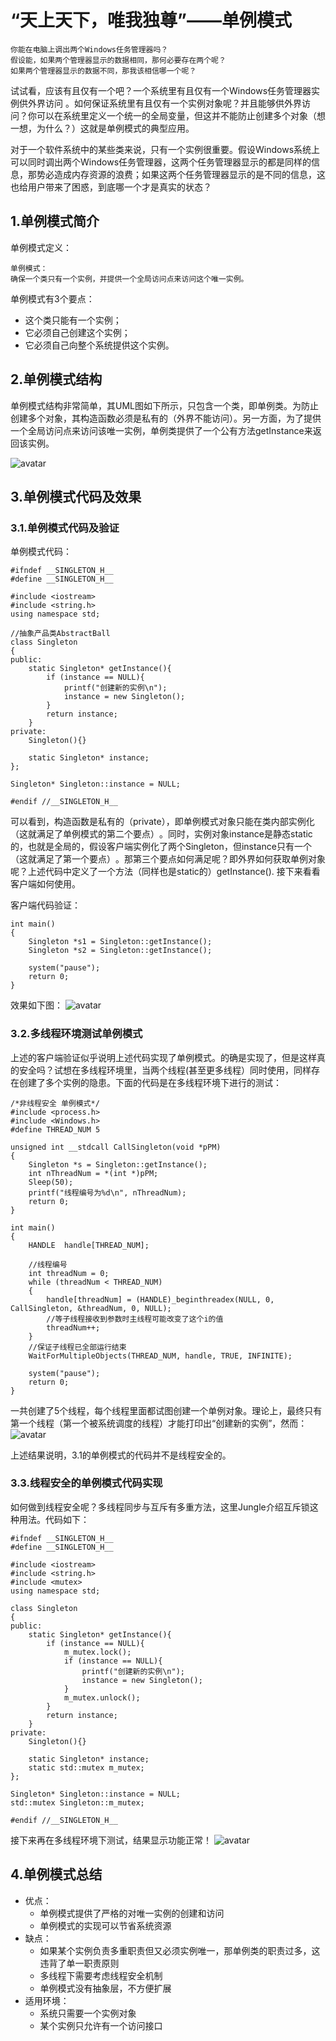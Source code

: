 # “天上天下，唯我独尊”——单例模式
```
你能在电脑上调出两个Windows任务管理器吗？
假设能，如果两个管理器显示的数据相同，那何必要存在两个呢？
如果两个管理器显示的数据不同，那我该相信哪一个呢？
```

试试看，应该有且仅有一个吧？一个系统里有且仅有一个Windows任务管理器实例供外界访问 。如何保证系统里有且仅有一个实例对象呢？并且能够供外界访问？你可以在系统里定义一个统一的全局变量，但这并不能防止创建多个对象（想一想，为什么？）这就是单例模式的典型应用。

对于一个软件系统中的某些类来说，只有一个实例很重要。假设Windows系统上可以同时调出两个Windows任务管理器，这两个任务管理器显示的都是同样的信息，那势必造成内存资源的浪费；如果这两个任务管理器显示的是不同的信息，这也给用户带来了困惑，到底哪一个才是真实的状态？
## 1.单例模式简介
单例模式定义：
```
单例模式：
确保一个类只有一个实例，并提供一个全局访问点来访问这个唯一实例。
```
单例模式有3个要点：
- 这个类只能有一个实例；
- 它必须自己创建这个实例；
- 它必须自己向整个系统提供这个实例。
## 2.单例模式结构
单例模式结构非常简单，其UML图如下所示，只包含一个类，即单例类。为防止创建多个对象，其构造函数必须是私有的（外界不能访问）。另一方面，为了提供一个全局访问点来访问该唯一实例，单例类提供了一个公有方法getInstance来返回该实例。

![avatar](https://github.com/FengJungle/DesignPattern/blob/master/06.Singleton/1.Picture/%E5%8D%95%E4%BE%8B%E6%A8%A1%E5%BC%8FUML%E5%9B%BE.png)

## 3.单例模式代码及效果
### 3.1.单例模式代码及验证
单例模式代码：
```
#ifndef __SINGLETON_H__
#define __SINGLETON_H__
 
#include <iostream>
#include <string.h>
using namespace std;
 
//抽象产品类AbstractBall
class Singleton
{
public:
	static Singleton* getInstance(){
		if (instance == NULL){
			printf("创建新的实例\n");
			instance = new Singleton();
		}
		return instance;
	}
private:
	Singleton(){}
 
	static Singleton* instance;
};
 
Singleton* Singleton::instance = NULL;
 
#endif //__SINGLETON_H__
```
可以看到，构造函数是私有的（private），即单例模式对象只能在类内部实例化（这就满足了单例模式的第二个要点）​。同时，实例对象instance是静态static的，也就是全局的，假设客户端实例化了两个Singleton，但instance只有一个（这就满足了第一个要点）​。那第三个要点如何满足呢？即外界如何获取​单例对象呢？上述代码中定义了一个方法（同样也是static的）getInstance(). 接下来看看客户端如何使用​。

客户端代码验证：
```
int main()
{
	Singleton *s1 = Singleton::getInstance();
	Singleton *s2 = Singleton::getInstance();
 
	system("pause");
	return 0;
}
```
效果如下图：
![avatar](https://github.com/FengJungle/DesignPattern/blob/master/06.Singleton/1.Picture/%E8%BF%90%E8%A1%8C%E5%9B%BE1.png)

### 3.2.多线程环境测试单例模式
上述的客户端验证似乎说明上述代码实现了单例模式。的确是实现了，但是这样真的安全吗？试想在多线程环境里，当两个线程(甚至更多线程）同时使用，同样存在创建了多个实例的隐患。下面的代码是在多线程环境下进行的测试：
```
/*非线程安全 单例模式*/
#include <process.h>
#include <Windows.h>
#define THREAD_NUM 5
 
unsigned int __stdcall CallSingleton(void *pPM)
{
	Singleton *s = Singleton::getInstance();
	int nThreadNum = *(int *)pPM; 
	Sleep(50);
	printf("线程编号为%d\n", nThreadNum);
	return 0;
}
 
int main()
{
	HANDLE  handle[THREAD_NUM];
 
	//线程编号
	int threadNum = 0;
	while (threadNum < THREAD_NUM)
	{
		handle[threadNum] = (HANDLE)_beginthreadex(NULL, 0, CallSingleton, &threadNum, 0, NULL);
		//等子线程接收到参数时主线程可能改变了这个i的值
		threadNum++;
	}
	//保证子线程已全部运行结束
	WaitForMultipleObjects(THREAD_NUM, handle, TRUE, INFINITE);
 
	system("pause");
	return 0;
}
```
一共创建了5个线程，每个线程里面都试图创建一个单例对象。理论上，最终只有第一个线程（第一个被系统调度的线程）才能打印出“创建新的实例”，然而：
![avatar](https://github.com/FengJungle/DesignPattern/blob/master/06.Singleton/1.Picture/%E8%BF%90%E8%A1%8C%E5%9B%BE2.png)

上述结果说明，3.1的单例模式的代码并不是线程安全的。
### 3.3.线程安全的单例模式代码实现
如何做到线程安全呢？多线程同步与互斥有多重方法，这里Jungle介绍互斥锁这种用法。代码如下：
```
#ifndef __SINGLETON_H__
#define __SINGLETON_H__
 
#include <iostream>
#include <string.h>
#include <mutex>
using namespace std;
 
class Singleton
{
public:
	static Singleton* getInstance(){
		if (instance == NULL){
			m_mutex.lock();
			if (instance == NULL){
				printf("创建新的实例\n");
				instance = new Singleton();
			}
			m_mutex.unlock();
		}
		return instance;
	}
private:
	Singleton(){}
 
	static Singleton* instance;
	static std::mutex m_mutex;
};
 
Singleton* Singleton::instance = NULL;
std::mutex Singleton::m_mutex;
 
#endif //__SINGLETON_H__
```
接下来再在多线程环境下测试，结果显示功能正常！
![avatar](https://github.com/FengJungle/DesignPattern/blob/master/06.Singleton/1.Picture/%E8%BF%90%E8%A1%8C%E5%9B%BE3.png)

## 4.单例模式总结
- 优点：
    - 单例模式提供了严格的对唯一实例的创建和访问
    - 单例模式的实现可以节省系统资源
- 缺点：
    - 如果某个实例负责多重职责但又必须实例唯一，那单例类的职责过多，这违背了单一职责原则
    - 多线程下需要考虑线程安全机制
    - 单例模式没有抽象层，不方便扩展
- 适用环境：
    - 系统只需要一个实例对象
    - 某个实例只允许有一个访问接口

